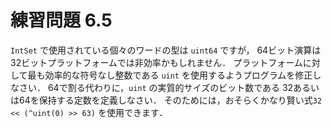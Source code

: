 # 練習問題 6.5

`IntSet` で使用されている個々のワードの型は `uint64` ですが，
64ビット演算は32ビットプラットフォームでは非効率かもしれません．
プラットフォームに対して最も効率的な符号なし整数である
`uint` を使用するようプログラムを修正しなさい．
64で割る代わりに，`uint` の実質的サイズのビット数である
32あるいは64を保持する定数を定義しなさい．
そのためには，おそらくかなり賢い式`32 << (^uint(0) >> 63)` を使用できます．
